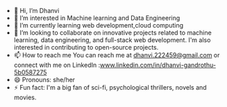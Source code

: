 - 👋 Hi, I’m Dhanvi 
- 👀 I’m interested in Machine learning and Data Engineering
- 🌱 I’m currently learning web development,cloud computing
- 💞️ I’m looking to collaborate on innovative projects related to machine learning, data engineering, and full-stack web development. I'm also interested in contributing to open-source projects.
- 📫 How to reach me You can reach me at dhanvi.222459@gmail.com or connect with me on LinkedIn :www.linkedin.com/in/dhanvi-gandrothu-5b0587275
- 😄 Pronouns: she/her
- ⚡ Fun fact: I'm a big fan of sci-fi, psychological thrillers, novels and movies.

<!---
dhanvi0718/dhanvi0718 is a ✨ special ✨ repository because its `README.md` (this file) appears on your GitHub profile.
You can click the Preview link to take a look at your changes.
--->
